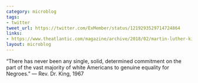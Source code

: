 ```yaml
---
category: microblog
tags:
- twitter
tweet_url: https://twitter.com/ExMember/status/1219293529714724864
links:
- https://www.theatlantic.com/magazine/archive/2018/02/martin-luther-king-hungry-club-forum/552533/
layout: microblog
---
```

“There has never been any single, solid, determined commitment on the part of the vast majority of white Americans to genuine equality for Negroes.” — Rev. Dr. King, 1967
